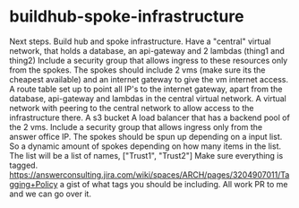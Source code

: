 ﻿# buildhub-spoke-infrastructure
Next steps.
Build hub and spoke infrastructure.
Have a "central" virtual network, that holds a database, an api-gateway and 2 lambdas (thing1 and thing2)
Include a security group that allows ingress to these resources only from the spokes.
The spokes should include 2 vms (make sure its the cheapest available) and an internet gateway to give the vm internet access.
A route table set up to point all IP's to the internet gateway, apart from the database, api-gateway and lambdas in the central virtual network.
A virtual network with peering to the central network to allow access to the infrastructure there.
A s3 bucket
A load balancer that has a backend pool of the 2 vms.
Include a security group that allows ingress only from the answer office IP.
The spokes should be spun up depending on a input list. So a dynamic amount of spokes depending on how many items in the list.
The list will be a list of names, ["Trust1", "Trust2"]
Make sure everything is tagged. https://answerconsulting.jira.com/wiki/spaces/ARCH/pages/3204907011/Tagging+Policy a gist of what tags you should be including.
All work PR to me and we can go over it.

